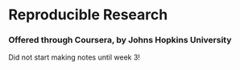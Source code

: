 # Reproducible Research

### Offered through Coursera, by Johns Hopkins University

Did not start making notes until week 3!
